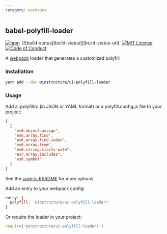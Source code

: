 ```yaml
---
category: packages
---
```


## babel-polyfill-loader

[![npm][npm]][npm-url]&nbsp;
[![build-status][build-status]][build-status-url]&nbsp;
[![MIT License][license-badge]][license]&nbsp;
[![Code of Conduct][coc-badge]][coc]

A [webpack](https://www.npmjs.com/package/webpack) loader that generates a
customized polyfill

### Installation

```sh
yarn add --dev @instructure/ui-polyfill-loader
```

### Usage

Add a .polyfillrc (in JSON or YAML format) or a polyfill.config.js file to your project:

```json
{
  [
    "es6.object.assign",
    "es6.array.find",
    "es6.array.find-index",
    "es6.array.from",
    "es6.string.starts-with",
    "es7.array.includes",
    "es6.symbol"
  ]
}
```

See the [core-js README](https://github.com/zloirock/core-js#custom-build-from-external-scripts) for more options.

Add an entry to your webpack config:

```js
entry: {
  polyfill: '@instructure/ui-polyfill-loader!'
}
```

Or require the loader in your project:

```js
require('@instructure/ui-polyfill-loader!')
```

[npm]: https://img.shields.io/npm/v/@instructure/ui-polyfill-loader.svg
[npm-url]: https://npmjs.com/package/@instructure/ui-polyfill-loader
[license-badge]: https://img.shields.io/npm/l/instructure-ui.svg?style=flat-square
[license]: https://github.com/instructure/instructure-ui/blob/master/LICENSE
[coc-badge]: https://img.shields.io/badge/code%20of-conduct-ff69b4.svg?style=flat-square
[coc]: https://github.com/instructure/instructure-ui/blob/master/CODE_OF_CONDUCT.md
